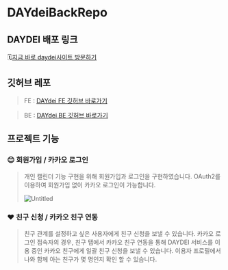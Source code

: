 # DAYdeiBackRepo
## DAYDEI 배포 링크

🗓️[지금 바로 daydei사이트 방문하기](https://www.daydei.life/)

## 깃허브 레포

> FE :
[DAYdei FE 깃허브 바로가기](https://github.com/DAYdeiProject/DAYdei_FE.git)
> 

> BE :
[DAYdei BE 깃허브 바로가기](https://github.com/DAYdeiProject/DAYdeiBackRepo)
> 

## 프로젝트 기능

### 😊 회원가입  / 카카오 로그인

> 개인 캘린더 기능 구현을 위해 회원가입과 로그인을 구현하였습니다.
OAuth2를 이용하여 회원가입 없이 카카오 로그인이 가능합니다.
> 
> 
> ![Untitled](https://s3-us-west-2.amazonaws.com/secure.notion-static.com/dabcdf48-479e-4f1a-9a3c-93bea6331358/Untitled.png)
> 

### ❤️ 친구 신청 / 카카오 친구 연동

> 친구 관계를 설정하고 싶은 사용자에게 친구 신청을 보낼 수 있습니다.
카카오 로그인 접속자의 경우, 친구 탭에서 카카오 친구 연동을 통해
DAYDEI 서비스를 이용 중인 카카오 친구에게 일괄 친구 신청을 보낼 수 있습니다.
이용자 프로필에서 나와 함께 아는 친구가 몇 명인지 확인 할 수 있습니다.
>
